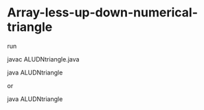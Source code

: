 # Array-less-up-down-numerical-triangle

run

javac ALUDNtriangle.java

java ALUDNtriangle

or

java ALUDNtriangle
